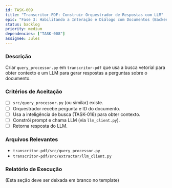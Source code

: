 ```yaml
---
id: TASK-009
title: "Transcritor-PDF: Construir Orquestrador de Respostas com LLM"
epic: "Fase 3: Habilitando a Interação e Diálogo com Documentos (Backend do Transcritor-PDF)"
status: backlog
priority: medium
dependencies: ["TASK-008"]
assignee: Jules
---
```


### Descrição

Criar `query_processor.py` em `transcritor-pdf` que usa a busca vetorial para obter contexto e um LLM para gerar respostas a perguntas sobre o documento.

### Critérios de Aceitação

- [ ] `src/query_processor.py` (ou similar) existe.
- [ ] Orquestrador recebe pergunta e ID do documento.
- [ ] Usa a inteligência de busca (TASK-016) para obter contexto.
- [ ] Constrói prompt e chama LLM (via `llm_client.py`).
- [ ] Retorna resposta do LLM.

### Arquivos Relevantes

* `transcritor-pdf/src/query_processor.py`
* `transcritor-pdf/src/extractor/llm_client.py`

### Relatório de Execução

(Esta seção deve ser deixada em branco no template)
